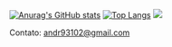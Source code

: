 [![Anurag's GitHub stats](https://github-readme-stats.vercel.app/api?username=AndreLucas9310&theme=github_dark&count_private=true&show_icons=true)](https://github.com/anuraghazra/github-readme-stats)
[![Top Langs](https://github-readme-stats.vercel.app/api/top-langs/?username=AndreLucas9310&layout=compact&theme=github_dark)](https://github.com/anuraghazra/github-readme-stats)
<image src="https://img.shields.io/badge/Gmail-D14836?style=for-the-badge&logo=gmail&logoColor=white"/>


Contato: andr93102@gmail.com
